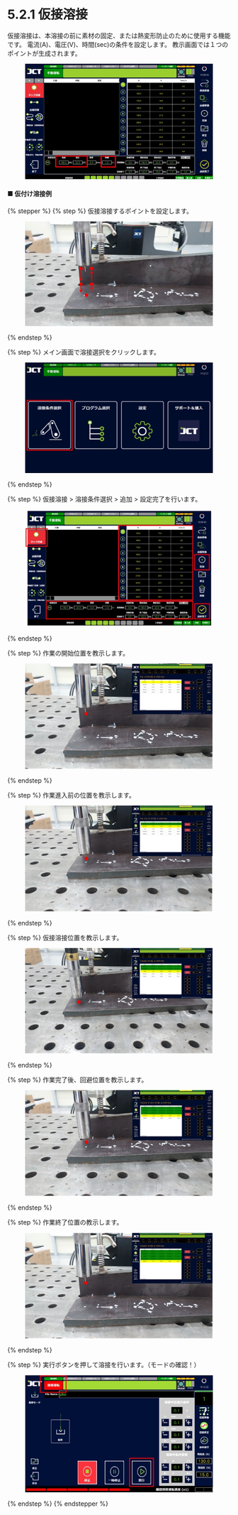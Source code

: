 # 5.2.1 仮接溶接

仮接溶接は、本溶接の前に素材の固定、または熱変形防止のために使用する機能です。 電流(A)、電圧(V)、時間(sec)の条件を設定します。 教示画面では１つのポイントが生成されます。

<figure><img src="img/section5.2.1_1.jpg" alt=""><figcaption></figcaption></figure>

#### ■ 仮付け溶接例

{% stepper %}
{% step %}
仮接溶接するポイントを設定します。

<figure><img src="img/section5.2.1_2.jpg" alt=""><figcaption></figcaption></figure>
{% endstep %}

{% step %}
メイン画面で溶接選択をクリックします。

<figure><img src="img/section5.2.1_3 (5).jpg" alt=""><figcaption></figcaption></figure>
{% endstep %}

{% step %}
仮接溶接 > 溶接条件選択 > 追加 > 設定完了を行います。

<figure><img src="img/section5.2.1_4.jpg" alt=""><figcaption></figcaption></figure>
{% endstep %}

{% step %}
作業の開始位置を教示します。

<figure><img src="img/section5.2.1_5.jpg" alt=""><figcaption></figcaption></figure>
{% endstep %}

{% step %}
作業進入前の位置を教示します。

<figure><img src="img/section5.2.1_6.jpg" alt=""><figcaption></figcaption></figure>
{% endstep %}

{% step %}
仮接溶接位置を教示します。

<figure><img src="img/section5.2.1_7.jpg" alt=""><figcaption></figcaption></figure>
{% endstep %}

{% step %}
作業完了後、回避位置を教示します。

<figure><img src="https://github.com/GuSeongMo/welsystem/blob/JAPANESE/chapter5/img/section5.2.1_8.jpg" alt=""><figcaption></figcaption></figure>
{% endstep %}

{% step %}
作業終了位置の教示します。

<figure><img src="img/section5.2.1_9.jpg" alt=""><figcaption></figcaption></figure>
{% endstep %}

{% step %}
実行ボタンを押して溶接を行います。（モードの確認！）

<figure><img src="img/section5.2.1_10 (5).jpg" alt=""><figcaption></figcaption></figure>
{% endstep %}
{% endstepper %}
